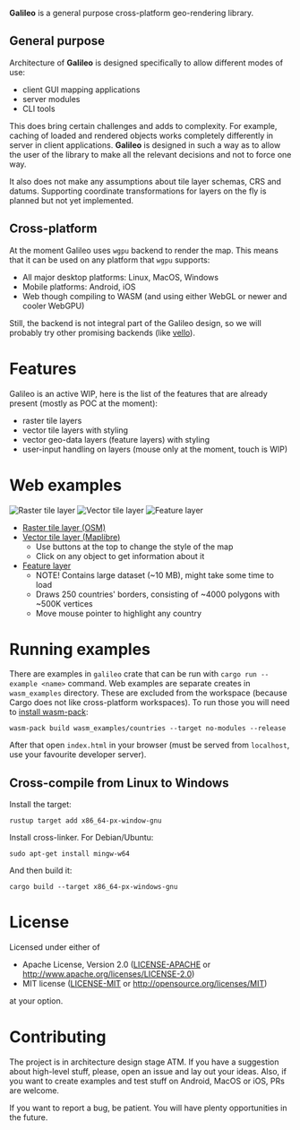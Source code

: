 **Galileo** is a general purpose cross-platform geo-rendering library.

## General purpose

Architecture of **Galileo** is designed specifically to allow different modes of use:
* client GUI mapping applications
* server modules
* CLI tools

This does bring certain challenges and adds to complexity. For example, caching
of loaded and rendered objects works completely differently in server in client
applications. **Galileo** is designed in such a way as to allow the user of the
library to make all the relevant decisions and not to force one way.

It also does not make any assumptions about tile layer schemas, CRS and datums.
Supporting coordinate transformations for layers on the fly is planned but not yet
implemented.

## Cross-platform

At the moment Galileo uses `wgpu` backend to render the map. This means that
it can be used on any platform that `wgpu` supports:
* All major desktop platforms: Linux, MacOS, Windows
* Mobile platforms: Android, iOS
* Web though compiling to WASM (and using either WebGL or newer and cooler WebGPU)

Still, the backend is not integral part of the Galileo design, so we will probably
try other promising backends (like [vello](https://github.com/linebender/vello)).

# Features

Galileo is an active WIP, here is the list of the features that are already present
(mostly as POC at the moment):
* raster tile layers
* vector tile layers with styling
* vector geo-data layers (feature layers) with styling
* user-input handling on layers (mouse only at the moment, touch is WIP)

# Web examples

![Raster tile layer](https://maximkaaa.github.io/galileo/osm_256.png)
![Vector tile layer](https://maximkaaa.github.io/galileo/vector_tiles_256.png)
![Feature layer](https://maximkaaa.github.io/galileo/feature_layer_256.png)

* [Raster tile layer (OSM)](https://maximkaaa.github.io/galileo/simple_map/)
* [Vector tile layer (Maplibre)](https://maximkaaa.github.io/galileo/vector_tiles/)
  * Use buttons at the top to change the style of the map
  * Click on any object to get information about it
* [Feature layer](https://maximkaaa.github.io/galileo/countries/)
  * NOTE! Contains large dataset (~10 MB), might take some time to load
  * Draws 250 countries' borders, consisting of ~4000 polygons with ~500K vertices
  * Move mouse pointer to highlight any country

# Running examples

There are examples in `galileo` crate that can be run with `cargo run --example <name>`
command. Web examples are separate creates in `wasm_examples` directory. These are
excluded from the workspace (because Cargo does not like cross-platform workspaces).
To run those you will need to [install wasm-pack](https://rustwasm.github.io/wasm-pack/installer/):

```shell
wasm-pack build wasm_examples/countries --target no-modules --release
```

After that open `index.html` in your browser (must be served from `localhost`, use your
favourite developer server).

## Cross-compile from Linux to Windows

Install the target:

```shell
rustup target add x86_64-px-window-gnu
```

Install cross-linker. For Debian/Ubuntu:

```
sudo apt-get install mingw-w64
```

And then build it:

```shell
cargo build --target x86_64-px-windows-gnu
```

# License

Licensed under either of

* Apache License, Version 2.0 ([LICENSE-APACHE](LICENSE-APACHE) or http://www.apache.org/licenses/LICENSE-2.0)
* MIT license ([LICENSE-MIT](LICENSE-MIT) or http://opensource.org/licenses/MIT)

at your option.

# Contributing

The project is in architecture design stage ATM. If you have a suggestion about high-level
stuff, please, open an issue and lay out your ideas. Also, if you want to create
examples and test stuff on Android, MacOS or iOS, PRs are welcome.

If you want to report a bug, be patient. You will have plenty opportunities in the future.